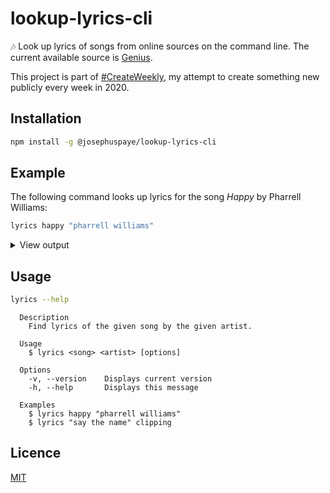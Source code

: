 # lookup-lyrics-cli

🎶 Look up lyrics of songs from online sources on the command line. The current available source is [Genius](https://genius.com).

This project is part of [#CreateWeekly](https://twitter.com/JosephusPaye/status/1214853295023411200), my attempt to create something new publicly every week in 2020.

## Installation

```bash
npm install -g @josephuspaye/lookup-lyrics-cli
```

## Example

The following command looks up lyrics for the song _Happy_ by Pharrell Williams:

```bash
lyrics happy "pharrell williams"
```

<details>
<summary>View output</summary>

```
Looking up "happy" by "pharrell williams"...

Happy
Artist: Pharrell Williams
Album:  G I R L


[Produced by Pharrell Williams]

[Verse 1]
It might seem crazy what I'm 'bout to say
Sunshine she's here, you can take a break
I'm a hot air balloon that could go to space
With the air, like I don't care, baby, by the way

[Chorus]
(Because I'm happy)
Clap along if you feel like a room without a roof
(Because I'm happy)
Clap along if you feel like happiness is the truth
(Because I'm happy)
Clap along if you know what happiness is to you
(Because I'm happy)
Clap along if you feel like that's what you wanna do

[Verse 2]
Here come bad news, talking this and that (Yeah!)
Well, give me all you got, don't hold it back (Yeah!)
Well, I should probably warn ya, I'll be just fine (Yeah!)
No offense to you, donΓÇÖt waste your time, here's why

[Chorus]
(Because I'm happy)
Clap along if you feel like a room without a roof
(Because I'm happy)
Clap along if you feel like happiness is the truth
(Because I'm happy)
Clap along if you know what happiness is to you
(Because I'm happy)
Clap along if you feel like that's what you wanna do

[Bridge]
Bring me down
Can't nothing bring me down
My level's too high to bring me down
Can't nothing bring me down, I said
Bring me down
Can't nothing bring me down
My level's too high to bring me down
Can't nothing bring me down, I said

[Chorus]
(Because I'm happy)
Clap along if you feel like a room without a roof
(Because I'm happy)
Clap along if you feel like happiness is the truth
(Because I'm happy)
Clap along if you know what happiness is to you
(Because I'm happy)
Clap along if you feel like that's what you wanna do
(Because I'm happy)
Clap along if you feel like a room without a roof
(Because I'm happy)
Clap along if you feel like happiness is the truth
(Because I'm happy)
Clap along if you know what happiness is to you
(Because I'm happy)
Clap along if you feel like that's what you wanna do

[Bridge]
Bring me down
Can't nothing bring me down
My level's too high to bring me down
Can't nothing bring me down, I said...

[Chorus]
(Because I'm happy)
Clap along if you feel like a room without a roof
(Because I'm happy)
Clap along if you feel like happiness is the truth
(Because I'm happy)
Clap along if you know what happiness is to you
(Because I'm happy)
Clap along if you feel like that's what you wanna do
(Because I'm happy)
Clap along if you feel like a room without a roof
(Because I'm happy)
Clap along if you feel like happiness is the truth
(Because I'm happy)
Clap along if you know what happiness is to you
(Because I'm happy)
Clap along if you feel like that's what you wanna do

```

</details>

## Usage

```bash
lyrics --help
```

```
  Description
    Find lyrics of the given song by the given artist.

  Usage
    $ lyrics <song> <artist> [options]

  Options
    -v, --version    Displays current version
    -h, --help       Displays this message

  Examples
    $ lyrics happy "pharrell williams"
    $ lyrics "say the name" clipping
```

## Licence

[MIT](LICENCE)
